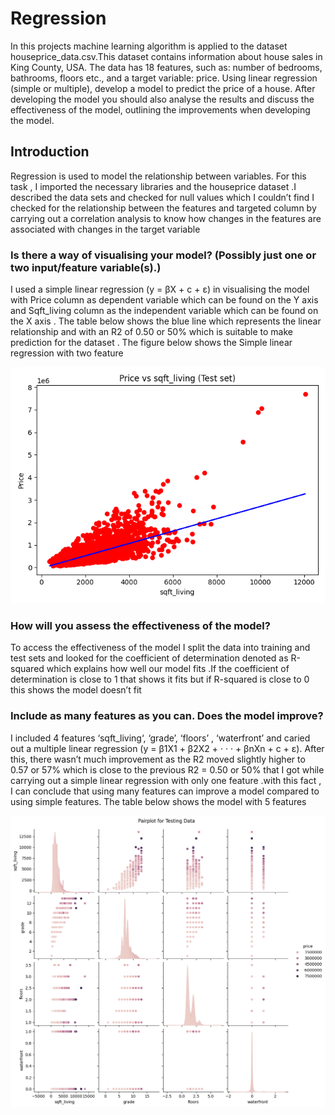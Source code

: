 # Regression 

In this projects machine learning algorithm is applied to the dataset houseprice_data.csv.This dataset contains information about house sales in King County, USA.
The data has 18 features, such as: number of bedrooms, bathrooms, floors etc., and a target variable: price. Using linear regression (simple or multiple), develop a model to predict the price of a house. After developing the model you should also analyse the results and discuss the effectiveness of the model, outlining the improvements when developing the model.

## Introduction
Regression is used to model the relationship between variables. For this task , I imported the necessary libraries and the houseprice dataset .I described the data sets and checked for null values which I couldn’t find I checked for the relationship between the features and targeted column by carrying out a correlation analysis to know how changes in the features are associated with changes in the target variable

### Is there a way of visualising your model? (Possibly just one or two input/feature variable(s).)
I used a simple linear regression (y = βX + c + ε) in visualising the model with Price column as  dependent variable which can be found on the Y axis and Sqft_living column as the independent variable which can be found on the X axis . The table below shows the blue line which represents the linear relationship and with an R2 of 0.50 or 50% which is suitable to make prediction for the dataset . The figure below shows the Simple linear regression with two feature

![Diagram Title](/charts/prices.png)

### How will you assess the effectiveness of the model?
To access the effectiveness of the model I split the data into training and test sets and looked for the coefficient of determination denoted as R-squared which explains how well our model fits .If the coefficient of determination is close to 1 that shows it fits but if R-squared is close to 0 this shows the model doesn’t fit

### Include as many features as you can. Does the model improve?
I included 4 features ‘sqft_living‘, ‘grade’, ‘floors’ , ‘waterfront’ and caried out a multiple linear 
regression (y = β1X1 + β2X2 + · · · + βnXn + c + ε). After this, there wasn’t much improvement as the 
R2 moved slightly higher to 0.57 or 57% which is close to the previous R2 = 0.50 or 50% that I got 
while carrying out a simple linear regression with only one feature .with this fact , I can conclude that using many features can improve a model compared to using simple features. The table below shows the model with 5 features

![Diagram Title](/charts/new_test_plot.png)
